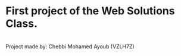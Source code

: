 <h1>First project of the Web Solutions Class.</h1><br/>
Project made by: Chebbi Mohamed Ayoub (VZLH7Z)
